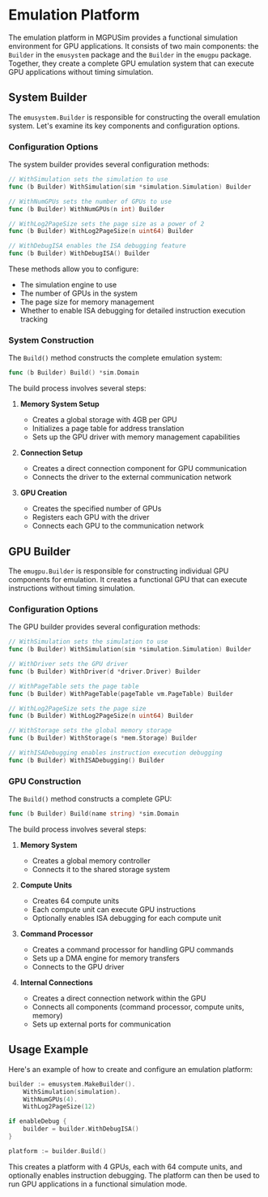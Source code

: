 # Emulation Platform

The emulation platform in MGPUSim provides a functional simulation environment for GPU applications. It consists of two main components: the `Builder` in the `emusystem` package and the `Builder` in the `emugpu` package. Together, they create a complete GPU emulation system that can execute GPU applications without timing simulation.

## System Builder

The `emusystem.Builder` is responsible for constructing the overall emulation system. Let's examine its key components and configuration options.

### Configuration Options

The system builder provides several configuration methods:

```go
// WithSimulation sets the simulation to use
func (b Builder) WithSimulation(sim *simulation.Simulation) Builder

// WithNumGPUs sets the number of GPUs to use
func (b Builder) WithNumGPUs(n int) Builder

// WithLog2PageSize sets the page size as a power of 2
func (b Builder) WithLog2PageSize(n uint64) Builder

// WithDebugISA enables the ISA debugging feature
func (b Builder) WithDebugISA() Builder
```

These methods allow you to configure:
- The simulation engine to use
- The number of GPUs in the system
- The page size for memory management
- Whether to enable ISA debugging for detailed instruction execution tracking

### System Construction

The `Build()` method constructs the complete emulation system:

```go
func (b Builder) Build() *sim.Domain
```

The build process involves several steps:

1. **Memory System Setup**
   - Creates a global storage with 4GB per GPU
   - Initializes a page table for address translation
   - Sets up the GPU driver with memory management capabilities

2. **Connection Setup**
   - Creates a direct connection component for GPU communication
   - Connects the driver to the external communication network

3. **GPU Creation**
   - Creates the specified number of GPUs
   - Registers each GPU with the driver
   - Connects each GPU to the communication network

## GPU Builder

The `emugpu.Builder` is responsible for constructing individual GPU components for emulation. It creates a functional GPU that can execute instructions without timing simulation.

### Configuration Options

The GPU builder provides several configuration methods:

```go
// WithSimulation sets the simulation to use
func (b Builder) WithSimulation(sim *simulation.Simulation) Builder

// WithDriver sets the GPU driver
func (b Builder) WithDriver(d *driver.Driver) Builder

// WithPageTable sets the page table
func (b Builder) WithPageTable(pageTable vm.PageTable) Builder

// WithLog2PageSize sets the page size
func (b Builder) WithLog2PageSize(n uint64) Builder

// WithStorage sets the global memory storage
func (b Builder) WithStorage(s *mem.Storage) Builder

// WithISADebugging enables instruction execution debugging
func (b Builder) WithISADebugging() Builder
```

### GPU Construction

The `Build()` method constructs a complete GPU:

```go
func (b Builder) Build(name string) *sim.Domain
```

The build process involves several steps:

1. **Memory System**
   - Creates a global memory controller
   - Connects it to the shared storage system

2. **Compute Units**
   - Creates 64 compute units
   - Each compute unit can execute GPU instructions
   - Optionally enables ISA debugging for each compute unit

3. **Command Processor**
   - Creates a command processor for handling GPU commands
   - Sets up a DMA engine for memory transfers
   - Connects to the GPU driver

4. **Internal Connections**
   - Creates a direct connection network within the GPU
   - Connects all components (command processor, compute units, memory)
   - Sets up external ports for communication

## Usage Example

Here's an example of how to create and configure an emulation platform:

```go
builder := emusystem.MakeBuilder().
    WithSimulation(simulation).
    WithNumGPUs(4).
    WithLog2PageSize(12)

if enableDebug {
    builder = builder.WithDebugISA()
}

platform := builder.Build()
```

This creates a platform with 4 GPUs, each with 64 compute units, and optionally enables instruction debugging. The platform can then be used to run GPU applications in a functional simulation mode.

